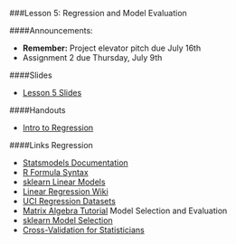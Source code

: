 ###Lesson 5: Regression and Model Evaluation

####Announcements:
- **Remember:** Project elevator pitch due July 16th
- Assignment 2 due Thursday, July 9th

####Slides
- [ Lesson 5 Slides ](lec05.pdf)

####Handouts
- [Intro to Regression](https://github.com/pburkard88/DS_BOS_06/blob/master/Notebooks/05_Intro_to_Regression.ipynb)

####Links
	Regression
- [Statsmodels Documentation](http://statsmodels.sourceforge.net/)
- [R Formula Syntax](http://science.nature.nps.gov/im/datamgmt/statistics/r/formulas/)
- [sklearn Linear Models](http://scikit-learn.org/stable/modules/linear_model.html)
- [Linear Regression Wiki](https://en.wikipedia.org/wiki/Linear_regression)
- [UCI Regression Datasets](http://archive.ics.uci.edu/ml/datasets.html?format=&task=reg&att=&area=&numAtt=&numIns=&type=&sort=nameUp&view=table)
- [Matrix Algebra Tutorial](http://stattrek.com/tutorials/matrix-algebra-tutorial.aspx)
	Model Selection and Evaluation
- [sklearn Model Selection](http://scikit-learn.org/dev/model_selection.html#model-selection)
- [Cross-Validation for Statisticians](http://robjhyndman.com/hyndsight/crossvalidation/)

